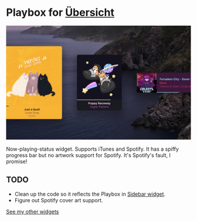 # Playbox for [Übersicht](http://tracesof.net/uebersicht/)

![](https://raw.githubusercontent.com/Pe8er/Playbox.Widget/master/screenshot.png)

Now-playing-status widget. Supports iTunes and Spotify. It has a spiffy progress bar but no artwork support for Spotify. It's Spotify's fault, I promise!

## TODO
- Clean up the code so it reflects the Playbox in [Sidebar widget](https://github.com/Pe8er/Sidebar.Widget).
- Figure out Spotify cover art support. 

[See my other widgets](https://github.com/Pe8er/Ubersicht-Widgets)

